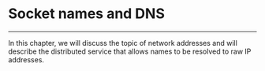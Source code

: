 # Socket names and DNS
---

In this chapter, we will discuss the topic of network
addresses and will describe the distributed service that allows names to be resolved to raw IP addresses.
